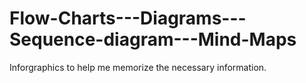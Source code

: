# Flow-Charts---Diagrams---Sequence-diagram---Mind-Maps
Inforgraphics to help me memorize the necessary information.
